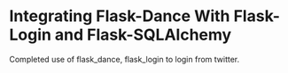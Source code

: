 # Integrating Flask-Dance With Flask-Login and Flask-SQLAlchemy


Completed use of flask_dance, flask_login to login from twitter.
